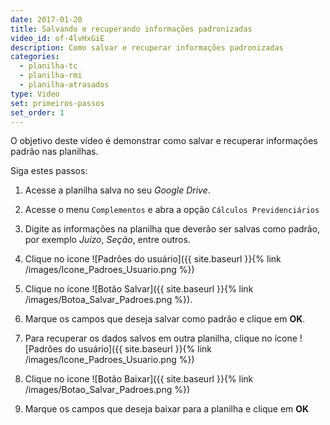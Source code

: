 ```yaml
---
date: 2017-01-20
title: Salvando e recuperando informações padronizadas
video_id: of-4lvHxGiE
description: Como salvar e recuperar informações padronizadas
categories:
  - planilha-tc
  - planilha-rmi
  - planilha-atrasados
type: Video
set: primeiros-passos
set_order: 1
---
```


O objetivo deste vídeo é demonstrar como salvar e recuperar informações padrão nas planilhas.

Siga estes passos:

1. Acesse a planilha salva no seu *Google Drive*.
1. Acesse o menu `Complementos` e abra a opção `Cálculos Previdenciários`
1. Digite as informações na planilha que deverão ser salvas como padrão, por exemplo *Juízo*, *Seção*, entre outros.
1. Clique no ícone ![Padrões do usuário]({{ site.baseurl }}{% link /images/Icone_Padroes_Usuario.png %})
1. Clique no ícone ![Botão Salvar]({{ site.baseurl }}{% link /images/Botoa_Salvar_Padroes.png %}).
1. Marque os campos que deseja salvar como padrão e clique em **OK**.

1. Para recuperar os dados salvos em outra planilha, clique no ícone ![Padrões do usuário]({{ site.baseurl }}{% link /images/Icone_Padroes_Usuario.png %})
1. Clique no ícone ![Botão Baixar]({{ site.baseurl }}{% link /images/Botao_Salvar_Padroes.png %}) 
1. Marque os campos que deseja baixar para a planilha e clique em **OK**
